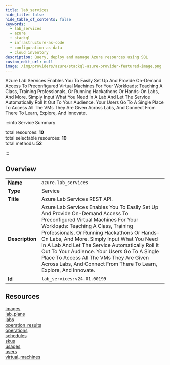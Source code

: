 ```yaml
---
title: lab_services
hide_title: false
hide_table_of_contents: false
keywords:
  - lab_services
  - azure
  - stackql
  - infrastructure-as-code
  - configuration-as-data
  - cloud inventory
description: Query, deploy and manage Azure resources using SQL
custom_edit_url: null
image: /img/providers/azure/stackql-azure-provider-featured-image.png
---
```

Azure Lab Services Enables You To Easily Set Up And Provide On-Demand Access To Preconfigured Virtual Machines For Your Workloads: Teaching A Class, Training Professionals, Or Running Hackathons Or Hands-On Labs, And More. Simply Input What You Need In A Lab And Let The Service Automatically Roll It Out To Your Audience. Your Users Go To A Single Place To Access All The VMs They Are Given Across Labs, And Connect From There To Learn, Explore, And Innovate.  
    
:::info Service Summary

<div class="row">
<div class="providerDocColumn">
<span>total resources:&nbsp;<b>10</b></span><br />
<span>total selectable resources:&nbsp;<b>10</b></span><br />
<span>total methods:&nbsp;<b>52</b></span><br />
</div>
</div>

:::

## Overview
<table><tbody>
<tr><td><b>Name</b></td><td><code>azure.lab_services</code></td></tr>
<tr><td><b>Type</b></td><td>Service</td></tr>
<tr><td><b>Title</b></td><td>Azure Lab Services REST API.</td></tr>
<tr><td><b>Description</b></td><td>Azure Lab Services Enables You To Easily Set Up And Provide On-Demand Access To Preconfigured Virtual Machines For Your Workloads: Teaching A Class, Training Professionals, Or Running Hackathons Or Hands-On Labs, And More. Simply Input What You Need In A Lab And Let The Service Automatically Roll It Out To Your Audience. Your Users Go To A Single Place To Access All The VMs They Are Given Across Labs, And Connect From There To Learn, Explore, And Innovate.</td></tr>
<tr><td><b>Id</b></td><td><code>lab_services:v24.01.00199</code></td></tr>
</tbody></table>

## Resources
<div class="row">
<div class="providerDocColumn">
<a href="/providers/azure/lab_services/images/">images</a><br />
<a href="/providers/azure/lab_services/lab_plans/">lab_plans</a><br />
<a href="/providers/azure/lab_services/labs/">labs</a><br />
<a href="/providers/azure/lab_services/operation_results/">operation_results</a><br />
<a href="/providers/azure/lab_services/operations/">operations</a><br />
</div>
<div class="providerDocColumn">
<a href="/providers/azure/lab_services/schedules/">schedules</a><br />
<a href="/providers/azure/lab_services/skus/">skus</a><br />
<a href="/providers/azure/lab_services/usages/">usages</a><br />
<a href="/providers/azure/lab_services/users/">users</a><br />
<a href="/providers/azure/lab_services/virtual_machines/">virtual_machines</a><br />
</div>
</div>
